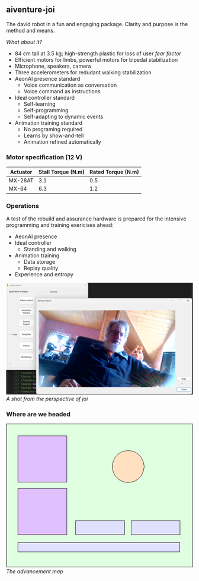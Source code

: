 ## aiventure-joi

The david robot in a fun and engaging package. Clarity and purpose is the method and means.

_What about it?_

* 84 cm tall at 3.5 kg; high-strength plastic for loss of user _fear factor_
* Efficient motors for limbs, powerful motors for bipedal stabilization
* Microphone, speakers, camera
* Three accelerometers for redudant walking stabilization
* AeonAI presence standard
	- Voice communication as conversation
	- Voice command as instructions
* Ideal controller standard
	- Self-learning
	- Self-programming
	- Self-adapting to dynamic events
* Animation training standard
	- No programing required
	- Learns by show-and-tell
	- Animation refined automatically

### Motor specification (12 V)

| Actuator | Stall Torque (N.m) | Rated Torque (N.m) |
|----------|--------------------|--------------------|
| MX-28AT  | 3.1                | 0.5                |
| MX-64    | 6.3                | 1.2                |

### Operations

A test of the rebuild and assurance hardware is prepared for the intensive programming and training exericises ahead:

* AeonAI presence
* Ideal controller
	- Standing and walking
* Animation training
	- Data storage
	- Replay quality
* Experience and entropy

![ops-check-2025](/images/ops-check.png)
_A shot from the perspective of joi_

### Where are we headed

![369](/images/joi-369.png)
_The advancement map_